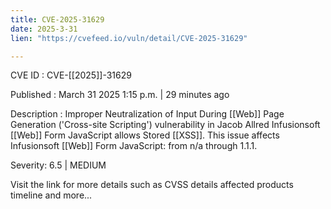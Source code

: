 ```yaml
---
title: CVE-2025-31629
date: 2025-3-31
lien: "https://cvefeed.io/vuln/detail/CVE-2025-31629"

---
```


CVE ID : CVE-[[2025]]-31629
 
Published :  March 31
2025
1:15 p.m. | 29 minutes ago
 
Description : Improper Neutralization of Input During  [[Web]] Page Generation ('Cross-site Scripting') vulnerability in Jacob Allred Infusionsoft  [[Web]] Form JavaScript allows Stored  [[XSS]]. This issue affects Infusionsoft  [[Web]] Form JavaScript: from n/a through 1.1.1.
 
Severity: 6.5 | MEDIUM
 
Visit the link for more details
such as CVSS details
affected products
timeline
and more...
